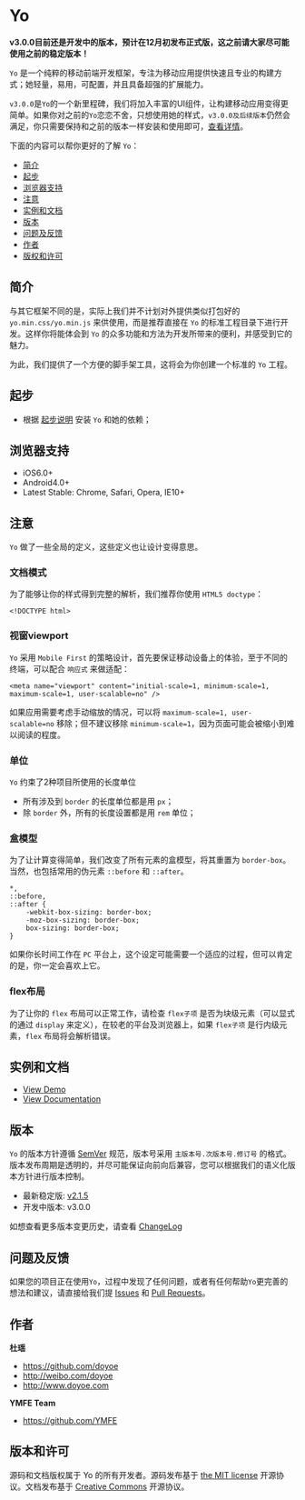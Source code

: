 # Yo

**v3.0.0目前还是开发中的版本，预计在12月初发布正式版，这之前请大家尽可能使用之前的稳定版本！**

`Yo` 是一个纯粹的移动前端开发框架，专注为移动应用提供快速且专业的构建方式；她轻量，易用，可配置，并且具备超强的扩展能力。

`v3.0.0`是`Yo`的一个新里程碑，我们将加入丰富的UI组件，让构建移动应用变得更简单。如果你对之前的`Yo`恋恋不舍，只想使用她的样式，`v3.0.0及后续版本`仍然会满足，你只需要保持和之前的版本一样安装和使用即可，[查看详情](as-before-use.md)。

下面的内容可以帮你更好的了解 `Yo`：

* [简介](#intro)
* [起步](#getting-started)
* [浏览器支持](#supported-browsers)
* [注意](#attention)
* [实例和文档](#documentation-and-demo)
* [版本](#versioning)
* [问题及反馈](#bugs-and-feature-requests)
* [作者](#author)
* [版权和许可](#copyright-and-license)


<a name="intro"></a>
## 简介

与其它框架不同的是，实际上我们并不计划对外提供类似打包好的 `yo.min.css/yo.min.js` 来供使用，而是推荐直接在 `Yo` 的标准工程目录下进行开发。这样你将能体会到 `Yo` 的众多功能和方法为开发所带来的便利，并感受到它的魅力。

为此，我们提供了一个方便的脚手架工具，这将会为你创建一个标准的 `Yo` 工程。

<a name="getting-started"></a>
## 起步

* 根据 [起步说明](http://yo.doyoe.com/_docs/getting-started.html) 安装 `Yo` 和她的依赖；


<a name="supported-browsers"></a>
## 浏览器支持

* iOS6.0+
* Android4.0+
* Latest Stable: Chrome, Safari, Opera, IE10+


<a name="attention"></a>
## 注意

`Yo` 做了一些全局的定义，这些定义也让设计变得意思。

### 文档模式

为了能够让你的样式得到完整的解析，我们推荐你使用 `HTML5 doctype`：

    <!DOCTYPE html>

### 视窗viewport

`Yo` 采用 `Mobile First` 的策略设计，首先要保证移动设备上的体验，至于不同的终端，可以配合 `响应式` 来做适配：

    <meta name="viewport" content="initial-scale=1, minimum-scale=1, maximum-scale=1, user-scalable=no" />

如果应用需要考虑手动缩放的情况，可以将 `maximum-scale=1, user-scalable=no` 移除；但不建议移除 `minimum-scale=1`，因为页面可能会被缩小到难以阅读的程度。

### 单位

`Yo` 约束了2种项目所使用的长度单位

* 所有涉及到 `border` 的长度单位都是用 `px`；
* 除 `border` 外，所有的长度设置都是用 `rem` 单位；

### 盒模型

为了让计算变得简单，我们改变了所有元素的盒模型，将其重置为 `border-box`。当然，也包括常用的伪元素 `::before` 和 `::after`。

    *,
    ::before,
    ::after {
        -webkit-box-sizing: border-box;
        -moz-box-sizing: border-box;
        box-sizing: border-box;
    }

如果你长时间工作在 `PC` 平台上，这个设定可能需要一个适应的过程，但可以肯定的是，你一定会喜欢上它。

### flex布局

为了让你的 `flex` 布局可以正常工作，请检查 `flex子项` 是否为块级元素（可以显式的通过 `display` 来定义），在较老的平台及浏览器上，如果 `flex子项` 是行内级元素，`flex` 布局将会解析错误。


<a name="documentation-and-demo"></a>
## 实例和文档

* [View Demo](http://doyoe.github.io/Yo/demo/)
* [View Documentation](http://doyoe.github.io/Yo/doc/)


<a name="versioning"></a>
## 版本

`Yo` 的版本方针遵循 [SemVer](http://semver.org/lang/zh-CN/) 规范，版本号采用 `主版本号.次版本号.修订号` 的格式。版本发布周期是透明的，并尽可能保证向前向后兼容，您可以根据我们的语义化版本方针进行版本控制。

* 最新稳定版: [v2.1.5](https://github.com/doyoe/Yo/releases/tag/v2.1.5)
* 开发中版本: v3.0.0

如想查看更多版本变更历史，请查看 [ChangeLog](https://github.com/doyoe/Yo/blob/master/changelog.md)


<a name="bugs-and-feature-requests"></a>
## 问题及反馈

如果您的项目正在使用`Yo`，过程中发现了任何问题，或者有任何帮助`Yo`更完善的想法和建议，请直接给我们提 [Issues](https://github.com/doyoe/Yo/issues/new) 和 [Pull Requests](https://github.com/doyoe/Yo/pulls)。


<a name="author"></a>
## 作者

**杜瑶**

* https://github.com/doyoe
* http://weibo.com/doyoe
* http://www.doyoe.com

**YMFE Team**

* https://github.com/YMFE


<a name="copyright-and-license"></a>
## 版本和许可

源码和文档版权属于 Yo 的所有开发者。源码发布基于 [the MIT license](http://opensource.org/licenses/MIT) 开源协议。文档发布基于 [Creative Commons](http://creativecommons.org/licenses/by/4.0/) 开源协议。